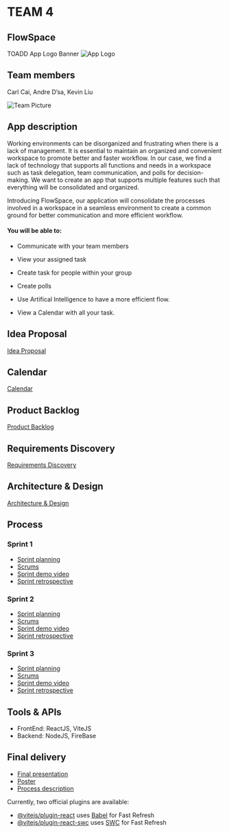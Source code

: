 # TEAM 4

## FlowSpace

TOADD App Logo Banner
![App Logo](https://github.com/paceuniversity/cs389f2023team4/blob/main/image/Kirby%20Cropped.png)


## Team members

Carl Cai, Andre D’sa, Kevin Liu

![Team Picture](https://github.com/paceuniversity/cs389f2023team4/blob/main/image/AC35EDAA-A47A-42B1-B2D7-7CADDB3724ED.jpg)

## App description

Working environments can be disorganized and frustrating when there is a lack of management. It is essential to maintain an organized and convenient workspace to promote better and faster workflow. In our case, we find a lack of technology that supports all functions and needs in a workspace such as task delegation, team communication, and polls for decision-making. We want to create an app that supports multiple features such that everything will be consolidated and organized. 

Introducing FlowSpace, our application will consolidate the processes involved in a workspace in a seamless environment to create a common ground for better communication and more efficient workflow. 

#### You will be able to:

  * Communicate with your team members 
  
  * View your assigned task
  
  * Create task for people within your group
  
  * Create polls
  
  * Use Artifical Intelligence to have a more efficient flow.
  
  * View a Calendar with all your task.
  

## Idea Proposal
[Idea Proposal](https://docs.google.com/document/d/12kb-L6TrMY1ZIbMzLFE-d7--DhrUgkdp/edit)

## Calendar
[Calendar](https://calendar.google.com/calendar/u/0?cid=aXZoMmU3NjhzMjRkdGlxZWYwcXZvbzhxcjBAZ3JvdXAuY2FsZW5kYXIuZ29vZ2xlLmNvbQ)

## Product Backlog
[Product Backlog](https://docs.google.com/spreadsheets/d/1Wbs6DIA65byChgVr_F-rV9t5BU84cUO6A8Wg8sxLSMg/edit?usp=sharing)

## Requirements Discovery
[Requirements Discovery](https://docs.google.com/document/d/1hswbGV27h_wxzdyXfXx72DJeoNI5apY41l44uFex8BQ/edit?usp=sharing)

## Architecture & Design
[Architecture & Design]()

## Process

### Sprint 1

* [Sprint planning]()
* [Scrums]()
* [Sprint demo video]()
* [Sprint retrospective]()

### Sprint 2

* [Sprint planning]()
* [Scrums]()
* [Sprint demo video]()
* [Sprint retrospective]()

### Sprint 3

* [Sprint planning]()
* [Scrums]()
* [Sprint demo video]()
* [Sprint retrospective]()

## Tools & APIs
* FrontEnd: ReactJS, ViteJS
* Backend: NodeJS, FireBase

## Final delivery

* [Final presentation]()
* [Poster]()
* [Process description]()

Currently, two official plugins are available:

- [@vitejs/plugin-react](https://github.com/vitejs/vite-plugin-react/blob/main/packages/plugin-react/README.md) uses [Babel](https://babeljs.io/) for Fast Refresh
- [@vitejs/plugin-react-swc](https://github.com/vitejs/vite-plugin-react-swc) uses [SWC](https://swc.rs/) for Fast Refresh
